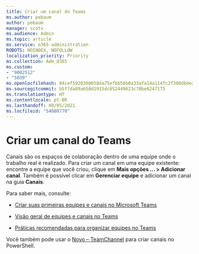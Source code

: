 ```yaml
---
title: Criar um canal do Teams
ms.author: pebaum
author: pebaum
manager: scotv
ms.audience: Admin
ms.topic: article
ms.service: o365-administration
ROBOTS: NOINDEX, NOFOLLOW
localization_priority: Priority
ms.collection: Adm_O365
ms.custom:
- "9002512"
- "5039"
ms.openlocfilehash: 04cef5920360058da75efbb56b0a33afa14a114fc2f300db4e26cdd8eef1aee2
ms.sourcegitcommit: b5f7da89a650d2915dc652449623c78be6247175
ms.translationtype: HT
ms.contentlocale: pt-BR
ms.lasthandoff: 08/05/2021
ms.locfileid: "54080770"
---
```

# <a name="create-a-teams-channel"></a>Criar um canal do Teams

Canais são os espaços de colaboração dentro de uma equipe onde o trabalho real é realizado. Para criar um canal em uma equipe existente: encontre a equipe que você criou, clique em **Mais opções ... > Adicionar canal**. Também é possível clicar em **Gerenciar equipe** e adicionar um canal na guia **Canais**.

Para saber mais, consulte:

- [Criar suas primeiras equipes e canais no Microsoft Teams](https://docs.microsoft.com/MicrosoftTeams/get-started-with-teams-create-your-first-teams-and-channels)

- [Visão geral de equipes e canais no Teams](https://docs.microsoft.com/microsoftteams/teams-channels-overview)

- [Práticas recomendadas para organizar equipes no Teams](https://docs.microsoft.com/MicrosoftTeams/best-practices-organizing)

Você também pode usar o [Novo – TeamChannel](https://docs.microsoft.com/powershell/module/teams/new-teamchannel?view=teams-ps) para criar canais no PowerShell. 
